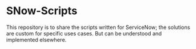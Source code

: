 # SNow-Scripts
This repository is to share the scripts written for ServiceNow; the solutions are custom for specific uses cases. But can be understood and implemented elsewhere.
